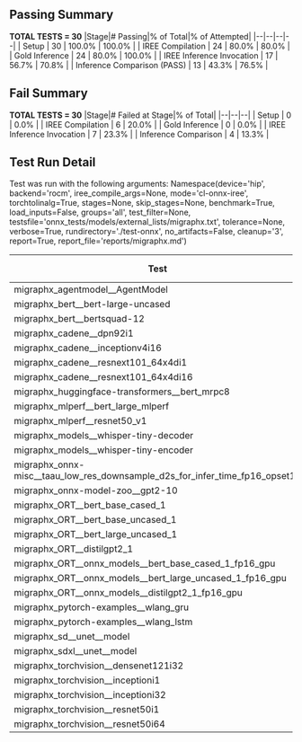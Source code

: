 ## Passing Summary

**TOTAL TESTS = 30**
|Stage|# Passing|% of Total|% of Attempted|
|--|--|--|--|
| Setup | 30 | 100.0% | 100.0% |
| IREE Compilation | 24 | 80.0% | 80.0% |
| Gold Inference | 24 | 80.0% | 100.0% |
| IREE Inference Invocation | 17 | 56.7% | 70.8% |
| Inference Comparison (PASS) | 13 | 43.3% | 76.5% |
## Fail Summary

**TOTAL TESTS = 30**
|Stage|# Failed at Stage|% of Total|
|--|--|--|
| Setup | 0 | 0.0% |
| IREE Compilation | 6 | 20.0% |
| Gold Inference | 0 | 0.0% |
| IREE Inference Invocation | 7 | 23.3% |
| Inference Comparison | 4 | 13.3% |
## Test Run Detail
Test was run with the following arguments:
Namespace(device='hip', backend='rocm', iree_compile_args=None, mode='cl-onnx-iree', torchtolinalg=True, stages=None, skip_stages=None, benchmark=True, load_inputs=False, groups='all', test_filter=None, testsfile='onnx_tests/models/external_lists/migraphx.txt', tolerance=None, verbose=True, rundirectory='./test-onnx', no_artifacts=False, cleanup='3', report=True, report_file='reports/migraphx.md')

| Test | Exit Status | Mean Benchmark Time (ms) | Notes |
|--|--|--|--|
| migraphx_agentmodel__AgentModel | compilation | None | |
| migraphx_bert__bert-large-uncased | preprocessing | None | |
| migraphx_bert__bertsquad-12 | Numerics | 850.4025899649909 | |
| migraphx_cadene__dpn92i1 | PASS | 54.66722283894435 | |
| migraphx_cadene__inceptionv4i16 | PASS | 1061.6288386130084 | |
| migraphx_cadene__resnext101_64x4di1 | PASS | 79.3287055135739 | |
| migraphx_cadene__resnext101_64x4di16 | PASS | 1966.0568735562265 | |
| migraphx_huggingface-transformers__bert_mrpc8 | PASS | 23.146130902589192 | |
| migraphx_mlperf__bert_large_mlperf | Numerics | 56.655725393082115 | |
| migraphx_mlperf__resnet50_v1 | PASS | 27.117919949934077 | |
| migraphx_models__whisper-tiny-decoder | compiled_inference | None | |
| migraphx_models__whisper-tiny-encoder | compiled_inference | None | |
| migraphx_onnx-misc__taau_low_res_downsample_d2s_for_infer_time_fp16_opset11 | import_model | None | |
| migraphx_onnx-model-zoo__gpt2-10 | preprocessing | None | |
| migraphx_ORT__bert_base_cased_1 | compiled_inference | None | |
| migraphx_ORT__bert_base_uncased_1 | compiled_inference | None | |
| migraphx_ORT__bert_large_uncased_1 | compiled_inference | None | |
| migraphx_ORT__distilgpt2_1 | compiled_inference | None | |
| migraphx_ORT__onnx_models__bert_base_cased_1_fp16_gpu | Numerics | 427.3585280170664 | |
| migraphx_ORT__onnx_models__bert_large_uncased_1_fp16_gpu | Numerics | 1580.170550228407 | |
| migraphx_ORT__onnx_models__distilgpt2_1_fp16_gpu | compiled_inference | None | |
| migraphx_pytorch-examples__wlang_gru | PASS | 654.4208367510388 | |
| migraphx_pytorch-examples__wlang_lstm | PASS | 8.305667785416338 | |
| migraphx_sd__unet__model | import_model | None | |
| migraphx_sdxl__unet__model | import_model | None | |
| migraphx_torchvision__densenet121i32 | PASS | 371.43450482593227 | |
| migraphx_torchvision__inceptioni1 | PASS | 47.63158614126345 | |
| migraphx_torchvision__inceptioni32 | PASS | 849.5977083221078 | |
| migraphx_torchvision__resnet50i1 | PASS | 25.63511307761516 | |
| migraphx_torchvision__resnet50i64 | PASS | 1665.2258376125246 | |
